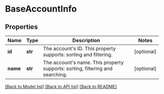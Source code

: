 # BaseAccountInfo

## Properties
Name | Type | Description | Notes
------------ | ------------- | ------------- | -------------
**id** | **str** | The account&#x27;s ID. This property supports: sorting and filtering. | [optional] 
**name** | **str** | The account&#x27;s name. This property supports: sorting, filtering and searching. | [optional] 

[[Back to Model list]](../README.md#documentation-for-models) [[Back to API list]](../README.md#documentation-for-api-endpoints) [[Back to README]](../README.md)

